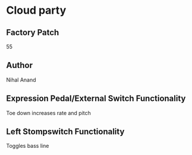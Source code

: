 



# Cloud party

## Factory Patch


55
## Author


Nihal Anand
## Expression Pedal/External Switch Functionality


Toe down increases rate and pitch
## Left Stompswitch Functionality


Toggles bass line